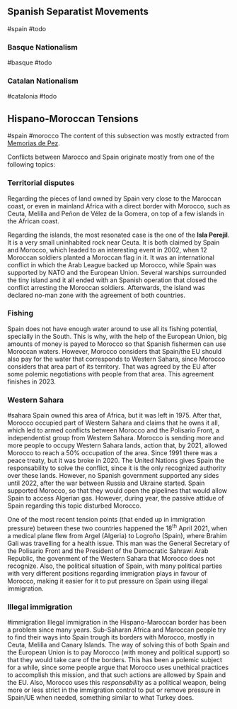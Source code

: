 ## Spanish Separatist Movements
#spain #todo  

### Basque Nationalism
#basque #todo 

### Catalan Nationalism
#catalonia #todo 

## Hispano-Moroccan Tensions
#spain #morocco
The content of this subsection was mostly extracted from [Memorias de Pez](https://www.youtube.com/watch?v=5ADhiE_tES0).

Conflicts between Marocco and Spain originate mostly from one of the following topics:

### Territorial disputes
Regarding the pieces of land owned by Spain very close to the Maroccan coast, or even in mainland Africa with a direct border with Morocco, such as Ceuta, Melilla and Peñon de Vélez de la Gomera, on top of a few islands in the African coast.

Regarding the islands, the most resonated case is the one of the **Isla Perejil**. It is a very small uninhabited rock near Ceuta. It is both claimed by Spain and Morocco, which leaded to an interesting event in 2002, when 12 Moroccan soldiers planted a Moroccan flag in it. It was an international conflict in which the Arab League backed up Morocco, while Spain was supported by NATO and the European Union. Several warships surrounded the tiny island and it all ended with an Spanish operation that closed the conflict arresting the Moroccan soldiers. Afterwards, the island was declared no-man zone with the agreement of both countries.

### Fishing
Spain does not have enough water around to use all its fishing potential, specially in the South. This is why, with the help of the European Union, big amounts of money is payed to Morocco so that Spanish fishermen can use Moroccan waters. However, Morocco considers that Spain/the EU should also pay for the water that corresponds to Western Sahara, since Morocco considers that area part of its territory. That was agreed by the EU after some polemic negotiations with people from that area. This agreement finishes in 2023.

### Western Sahara
#sahara
Spain owned this area of Africa, but it was left in 1975. After that, Morocco occupied part of Western Sahara and claims that he owns it all, which led to armed conflicts between Morocco and the Polisario Front, a independentist group from Western Sahara. Morocco is sending more and more people to occupy Western Sahara lands, action that, by 2021, allowed Morocco to reach a 50\% occupation of the area. Since 1991 there was a peace treaty, but it was broke in 2020. The United Nations gives Spain the responsability to solve the conflict, since it is the only recognized authority over these lands. However, no Spanish government supported any sides until 2022, after the war between Russia and Ukraine started. Spain supported Morocco, so that they would open the pipelines that would allow Spain to access Algerian gas. However, during year, the passive attidue of Spain regarding this topic disturbed Morocco.

One of the most recent tension points (that ended up in immigration pressure) between these two countries happened the 18<sup>th</sup> April 2021, when a medical plane flew from Argel (Algeria) to Logroño (Spain), where Brahim Gali was travelling for a health issue. This man was the General Secretary of the Polisario Front and the President of the Democratic Sahrawi Arab Republic, the govenment of the Western Sahara that Morocco does not recognize. Also, the political situation of Spain, with many political parties with very different positions regarding immigration plays in favour of Morocco, making it easier for it to put pressure on Spain using illegal immigration.

### Illegal immigration
#immigration
Illegal immigration in the Hispano-Maroccan border has been a problem since many years. Sub-Saharan Africa and Maroccan people try to find their ways into Spain trough its borders with Morocco, mostly in Ceuta, Melilla and Canary Islands. The way of solving this of both Spain and the European Union is to pay Morocco (with money and political support) so that they would take care of the borders. This has been a polemic subject for a while, since some people argue that Morocco uses unethical practices to accomplish this mission, and that such actions are allowed by Spain and the EU. Also, Morocco uses this *responsability* as a political weapon, being more or less strict in the immigration control to put or remove pressure in Spain/UE when needed, something similar to what Turkey does.

